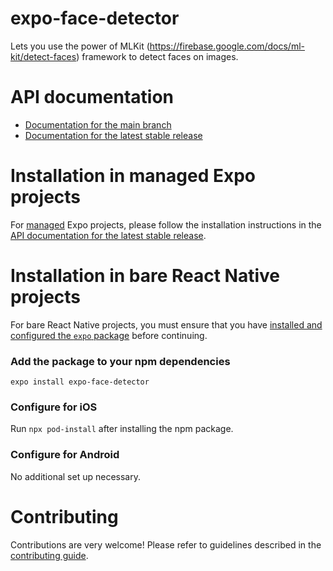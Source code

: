 # expo-face-detector

Lets you use the power of MLKit (https://firebase.google.com/docs/ml-kit/detect-faces) framework to detect faces on images.

# API documentation

- [Documentation for the main branch](https://github.com/expo/expo/blob/main/docs/pages/versions/unversioned/sdk/facedetector.mdx)
- [Documentation for the latest stable release](https://docs.expo.dev/versions/latest/sdk/facedetector/)

# Installation in managed Expo projects

For [managed](https://docs.expo.dev/versions/latest/introduction/managed-vs-bare/) Expo projects, please follow the installation instructions in the [API documentation for the latest stable release](https://docs.expo.dev/versions/latest/sdk/facedetector/).

# Installation in bare React Native projects

For bare React Native projects, you must ensure that you have [installed and configured the `expo` package](https://docs.expo.dev/bare/installing-expo-modules/) before continuing.

### Add the package to your npm dependencies

```
expo install expo-face-detector
```

### Configure for iOS

Run `npx pod-install` after installing the npm package.

### Configure for Android

No additional set up necessary.

# Contributing

Contributions are very welcome! Please refer to guidelines described in the [contributing guide](https://github.com/expo/expo#contributing).
